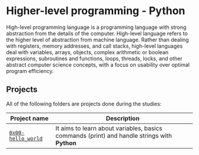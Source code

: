 # Higher-level programming - Python
High-level programming language is a programming language with strong abstraction from the details of the computer. High-level language refers to the higher level of abstraction from machine language. Rather than dealing with registers, memory addresses, and call stacks, high-level languages deal with variables, arrays, objects, complex arithmetic or boolean expressions, subroutines and functions, loops, threads, locks, and other abstract computer science concepts, with a focus on usability over optimal program efficiency.

## Projects
All of the following folders are projects done during the studies:

| Project name | Description |
| ------------ | ----------- |
| [`0x00-hello_world`](https://github.com/Habtwolde/alx-higher_level_programming.git) | It aims to learn about variables, basics commands (print) and handle strings with **Python** |


